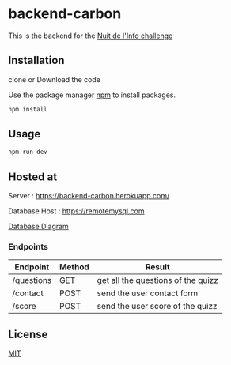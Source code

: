 # backend-carbon

This is the backend for the [Nuit de l'Info challenge](https://www.nuitdelinfo.com/inscription/defis/287)

## Installation

clone or Download the code

Use the package manager [npm](https://www.npmjs.com/get-npm) to install packages.

```bash
npm install
```

## Usage

```bash
npm run dev
````

## Hosted at

Server : https://backend-carbon.herokuapp.com/

Database Host : https://remotemysql.com

[Database Diagram](https://github.com/moezbenselem/backend-carbon/blob/main/DB.png?raw=true)

### Endpoints

| Endpoint | Method | Result |
| ------ | ------ | ------|
| /questions | GET |  get all the questions of the quizz
| /contact | POST | send the user contact form
| /score | POST | send the user score of the quizz

## License

[MIT](https://choosealicense.com/licenses/mit/)
